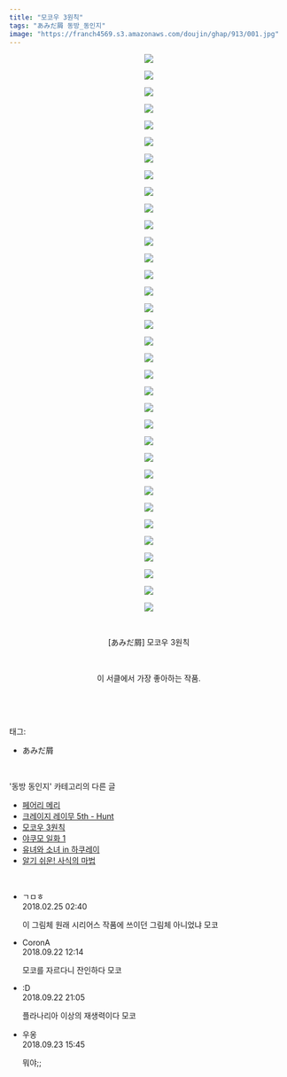 ```yaml
---
title: "모코우 3원칙"
tags: "あみだ屑 동방_동인지"
image: "https://franch4569.s3.amazonaws.com/doujin/ghap/913/001.jpg"
---
```

<div class="article">
<p style="text-align: center; clear: none; float: none;"><img src="{{ site.imgserver2 }}/ghap/913/001.jpg"/></p>
<p style="text-align: center; clear: none; float: none;"><img src="{{ site.imgserver2 }}/ghap/913/002.jpg"/></p>
<p style="text-align: center; clear: none; float: none;"><img src="{{ site.imgserver2 }}/ghap/913/003.jpg"/></p>
<p style="text-align: center; clear: none; float: none;"><img src="{{ site.imgserver2 }}/ghap/913/004.jpg"/></p>
<p style="text-align: center; clear: none; float: none;"><img src="{{ site.imgserver2 }}/ghap/913/005.jpg"/></p>
<p style="text-align: center; clear: none; float: none;"><img src="{{ site.imgserver2 }}/ghap/913/006.jpg"/></p>
<p style="text-align: center; clear: none; float: none;"><img src="{{ site.imgserver2 }}/ghap/913/007.jpg"/></p>
<p style="text-align: center; clear: none; float: none;"><img src="{{ site.imgserver2 }}/ghap/913/008.jpg"/></p>
<p style="text-align: center; clear: none; float: none;"><img src="{{ site.imgserver2 }}/ghap/913/009.jpg"/></p>
<p style="text-align: center; clear: none; float: none;"><img src="{{ site.imgserver2 }}/ghap/913/010.jpg"/></p>
<p style="text-align: center; clear: none; float: none;"><img src="{{ site.imgserver2 }}/ghap/913/011.jpg"/></p>
<p style="text-align: center; clear: none; float: none;"><img src="{{ site.imgserver2 }}/ghap/913/012.jpg"/></p>
<p style="text-align: center; clear: none; float: none;"><img src="{{ site.imgserver2 }}/ghap/913/013.jpg"/></p>
<p style="text-align: center; clear: none; float: none;"><img src="{{ site.imgserver2 }}/ghap/913/014.jpg"/></p>
<p style="text-align: center; clear: none; float: none;"><img src="{{ site.imgserver2 }}/ghap/913/015.jpg"/></p>
<p style="text-align: center; clear: none; float: none;"><img src="{{ site.imgserver2 }}/ghap/913/016.jpg"/></p>
<p style="text-align: center; clear: none; float: none;"><img src="{{ site.imgserver2 }}/ghap/913/017.jpg"/></p>
<p style="text-align: center; clear: none; float: none;"><img src="{{ site.imgserver2 }}/ghap/913/018.jpg"/></p>
<p style="text-align: center; clear: none; float: none;"><img src="{{ site.imgserver2 }}/ghap/913/019.jpg"/></p>
<p style="text-align: center; clear: none; float: none;"><img src="{{ site.imgserver2 }}/ghap/913/020.jpg"/></p>
<p style="text-align: center; clear: none; float: none;"><img src="{{ site.imgserver2 }}/ghap/913/021.jpg"/></p>
<p style="text-align: center; clear: none; float: none;"><img src="{{ site.imgserver2 }}/ghap/913/022.jpg"/></p>
<p style="text-align: center; clear: none; float: none;"><img src="{{ site.imgserver2 }}/ghap/913/023.jpg"/></p>
<p style="text-align: center; clear: none; float: none;"><img src="{{ site.imgserver2 }}/ghap/913/024.jpg"/></p>
<p style="text-align: center; clear: none; float: none;"><img src="{{ site.imgserver2 }}/ghap/913/025.jpg"/></p>
<p style="text-align: center; clear: none; float: none;"><img src="{{ site.imgserver2 }}/ghap/913/026.jpg"/></p>
<p style="text-align: center; clear: none; float: none;"><img src="{{ site.imgserver2 }}/ghap/913/027.jpg"/></p>
<p style="text-align: center; clear: none; float: none;"><img src="{{ site.imgserver2 }}/ghap/913/028.jpg"/></p>
<p style="text-align: center; clear: none; float: none;"><img src="{{ site.imgserver2 }}/ghap/913/029.jpg"/></p>
<p style="text-align: center; clear: none; float: none;"><img src="{{ site.imgserver2 }}/ghap/913/030.jpg"/></p>
<p style="text-align: center; clear: none; float: none;"><img src="{{ site.imgserver2 }}/ghap/913/031.jpg"/></p>
<p style="text-align: center; clear: none; float: none;"><img src="{{ site.imgserver2 }}/ghap/913/032.jpg"/></p>
<p style="text-align: center; clear: none; float: none;"><img src="{{ site.imgserver2 }}/ghap/913/033.jpg"/></p>
<p style="text-align: center; clear: none; float: none;"><img src="{{ site.imgserver2 }}/ghap/913/034.jpg"/></p>
<p style="text-align: center; clear: none; float: none;"><br/></p>
<p style="text-align: center; clear: none; float: none;">[あみだ屑] 모코우 3원칙</p>
<p style="text-align: center; clear: none; float: none;"><br/></p>
<p style="text-align: center; clear: none; float: none;">이 서클에서 가장 좋아하는 작품.</p>
<p><br/></p>
</div><br/>
<div class="tagTrail">
<p>태그: </p>
<ul>
<li>あみだ屑</li>
</ul>
</div><br/>
<div class="another">
<p>'동방 동인지' 카테고리의 다른 글</p>
<ul>
<li><a href="/ghap_916">페어리 메리</a></li>
<li><a href="/ghap_915">크레이지 레이무 5th - Hunt</a></li>
<li><a href="/ghap_913">모코우 3원칙</a></li>
<li><a href="/ghap_912">야쿠모 일화 1</a></li>
<li><a href="/ghap_911">유녀와 소녀 in 하쿠레이</a></li>
<li><a href="/ghap_910">알기 쉬운! 사식의 마법</a></li>
</ul>
</div><br/>
<div class="cb_module cb_fluid">
<div class="cb_wrt cb_profile">
<div class="comment">
<ul>
<li class="cb_thumb_off" id="comment15206195">
<div class="cb_comment_area">
<div class="cb_info_area">
<div class="cb_section">
<span class="cb_nick_name">ㄱㅁㅎ</span>
</div>
<div class="cb_section">
<span class="cb_date">2018.02.25 02:40 </span>
</div>
</div>
<div class="cb_dsc_comment">
<p class="cb_dsc">
											이 그림체 원래 시리어스 작품에 쓰이던 그림체 아니었냐 모코
										</p>
</div>
</div></li>
<li class="cb_thumb_off" id="comment15337995">
<div class="cb_comment_area">
<div class="cb_info_area">
<div class="cb_section">
<span class="cb_nick_name">CoronA</span>
</div>
<div class="cb_section">
<span class="cb_date">2018.09.22 12:14 </span>
</div>
</div>
<div class="cb_dsc_comment">
<p class="cb_dsc">
											모코를 자르다니 잔인하다 모코
										</p>
</div>
</div></li>
<li class="cb_thumb_off" id="comment15338159">
<div class="cb_comment_area">
<div class="cb_info_area">
<div class="cb_section">
<span class="cb_nick_name">:D</span>
</div>
<div class="cb_section">
<span class="cb_date">2018.09.22 21:05 </span>
</div>
</div>
<div class="cb_dsc_comment">
<p class="cb_dsc">
											플라나리아 이상의 재생력이다 모코
										</p>
</div>
</div></li>
<li class="cb_thumb_off" id="comment15338594">
<div class="cb_comment_area">
<div class="cb_info_area">
<div class="cb_section">
<span class="cb_nick_name">우옹</span>
</div>
<div class="cb_section">
<span class="cb_date">2018.09.23 15:45 </span>
</div>
</div>
<div class="cb_dsc_comment">
<p class="cb_dsc">
											뭐야;;
										</p>
</div>
</div></li>
</ul>
</div>
</div><!-- commentList close -->
</div><br/>
